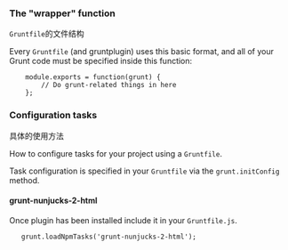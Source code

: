 ### The "wrapper" function

`Gruntfile`的文件结构

Every `Gruntfile` (and gruntplugin) uses this basic format, and all of your Grunt code must be specified inside this function:

        module.exports = function(grunt) {
            // Do grunt-related things in here
        };
        
### Configuration tasks

具体的使用方法

How to configure tasks for your project using a `Gruntfile`.
        
Task configuration is specified in your `Gruntfile` via the `grunt.initConfig` method.

#### grunt-nunjucks-2-html

Once plugin has been installed include it in your `Gruntfile.js`.

       grunt.loadNpmTasks('grunt-nunjucks-2-html');